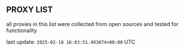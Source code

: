 ## PROXY LIST

all proxies in this list were collected from open sources and tested for functionality

last update: `2025-02-18 16:03:51.493074+00:00` UTC